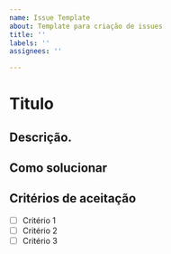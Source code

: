 ```yaml
---
name: Issue Template
about: Template para criação de issues
title: ''
labels: ''
assignees: ''

---
```


# Titulo

## Descrição.

<!--  ### Issue relacionada com [US <Numero>](link) <Se tiver> -->

## Como solucionar <Nao necessario>
  
## Critérios de aceitação

- [ ] Critério 1
- [ ] Critério 2
- [ ] Critério 3
